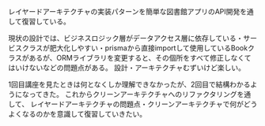 レイヤードアーキテクチャの実装パターンを簡単な図書館アプリのAPI開発を通して復習している。

現状の設計では、ビジネスロジック層がデータアクセス層に依存している・サービスクラスが肥大化しやすい・prismaから直接importして使用しているBookクラスがあるが、ORMライブラリを変更すると、その個所をすべて修正しなくてはいけないなどの問題点がある。
設計・アーキテクチャむずいけど楽しい。

1回目講座を見たときは何となくしか理解できなかったが、2回目で結構わかるようになってきた。
これからクリーンアーキテクチャへのリファクタリングを通して、
レイヤードアーキテクチャの問題点・クリーンアーキテクチャで何がどうよくなるのかを意識して復習していきたい。

